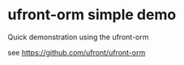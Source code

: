 ufront-orm simple demo
======================

Quick demonstration using the ufront-orm

see https://github.com/ufront/ufront-orm